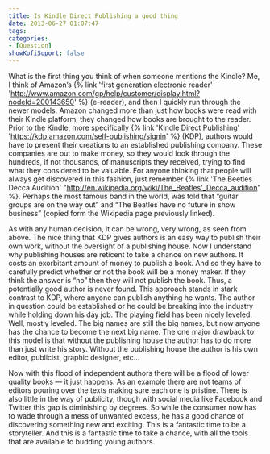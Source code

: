 ```yaml
---
title: Is Kindle Direct Publishing a good thing
date: 2013-06-27 01:07:47
tags:
categories:
- [Question]
showKofiSuport: false
---
```

What is the first thing you think of when someone mentions the Kindle?  Me, I think of Amazon’s {% link 'first generation electronic reader' 'http://www.amazon.com/gp/help/customer/display.html?nodeId=200143650' %} (e-reader), and then I quickly run through the newer models.  Amazon changed more than just how books were read with their Kindle platform; they changed how books are brought to the reader.<!-- more --> Prior to the Kindle, more specifically {% link 'Kindle Direct Publishing' 'https://kdp.amazon.com/self-publishing/signin' %} (KDP), authors would have to present their creations to an established publishing company.  These companies are out to make money, so they would look through the hundreds, if not thousands, of manuscripts they received, trying to find what they considered to be valuable.  For anyone thinking that people will always get discovered in this fashion, just remember {% link 'The Beetles Decca Audition' "http://en.wikipedia.org/wiki/The_Beatles'_Decca_audition" %}.  Perhaps the most famous band in the world, was told that “guitar groups are on the way out” and “The Beatles have no future in show business” (copied form the Wikipedia page previously linked).

As with any human decision, it can be wrong, very wrong, as seen from above.  The nice thing that KDP gives authors is an easy way to publish their own work, without the oversight of a publishing house.  Now I understand why publishing houses are reticent to take a chance on new authors.  It costs an exorbitant amount of money to publish a book.  And so they have to carefully predict whether or not the book will be a money maker.  If they think the answer is “no” then they will not publish the book. Thus, a potentially good author is never found.  This approach stands in stark contrast to KDP, where anyone can publish anything he wants.  The author in question could be established or he could be breaking into the industry while holding down his day job. The playing field has been nicely leveled.  Well, mostly leveled. The big names are still the big names, but now anyone has the chance to become the next big name.  The one major drawback to this model is that without the publishing house the author has to do more than just write his story.  Without the publishing house the author is his own editor, publicist, graphic designer, etc…

Now with this flood of independent authors there will be a flood of lower quality books — it just happens.  As an example there are not teams of editors pouring over the texts making sure each one is pristine.  There is also little in the way of publicity, though with social media like Facebook and Twitter this gap is diminishing by degrees.  So while the consumer now has to wade through a mess of unwanted excess, he has a good chance of discovering something new and exciting.  This is a fantastic time to be a storyteller.  And this is a fantastic time to take a chance, with all the tools that are available to budding young authors.